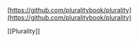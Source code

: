 
[https://github.com/pluralitybook/plurality](https://github.com/pluralitybook/plurality)

[[Plurality]]
